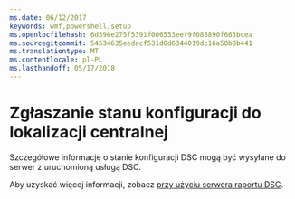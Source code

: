 ```yaml
---
ms.date: 06/12/2017
keywords: wmf,powershell,setup
ms.openlocfilehash: 6d396e275f5391f006553eef9f085890f663bcea
ms.sourcegitcommit: 54534635eedacf531d8d6344019dc16a50b8b441
ms.translationtype: MT
ms.contentlocale: pl-PL
ms.lasthandoff: 05/17/2018
---
```

# <a name="report-configuration-status-to-central-location"></a>Zgłaszanie stanu konfiguracji do lokalizacji centralnej

Szczegółowe informacje o stanie konfiguracji DSC mogą być wysyłane do serwer z uruchomioną usługą DSC.

Aby uzyskać więcej informacji, zobacz [przy użyciu serwera raportu DSC](https://msdn.microsoft.com/powershell/dsc/reportserver).
